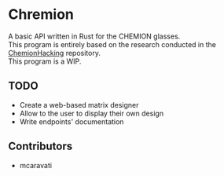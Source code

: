 # Chremion
A basic API written in Rust for the CHEMION glasses. \
This program is entirely based on the research conducted in the [ChemionHacking](https://github.com/gsuberland/ChemionHacking) repository.\
This program is a WIP.

## TODO
 - Create a web-based matrix designer
 - Allow to the user to display their own design
 - Write endpoints' documentation

## Contributors
 - mcaravati